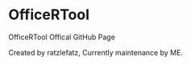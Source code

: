 # OfficeRTool
 OfficeRTool Offical GitHub Page
 
Created by ratzlefatz, Currently maintenance by ME.
